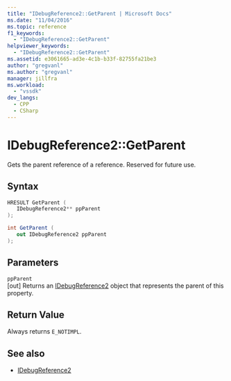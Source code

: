 ```yaml
---
title: "IDebugReference2::GetParent | Microsoft Docs"
ms.date: "11/04/2016"
ms.topic: reference
f1_keywords:
  - "IDebugReference2::GetParent"
helpviewer_keywords:
  - "IDebugReference2::GetParent"
ms.assetid: e3061665-ad3e-4c1b-b33f-82755fa21be3
author: "gregvanl"
ms.author: "gregvanl"
manager: jillfra
ms.workload:
  - "vssdk"
dev_langs:
  - CPP
  - CSharp
---
```

# IDebugReference2::GetParent
Gets the parent reference of a reference. Reserved for future use.

## Syntax

```cpp
HRESULT GetParent ( 
   IDebugReference2** ppParent
);
```

```csharp
int GetParent ( 
   out IDebugReference2 ppParent
);
```

## Parameters
`ppParent`\
[out] Returns an [IDebugReference2](../../../extensibility/debugger/reference/idebugreference2.md) object that represents the parent of this property.

## Return Value
 Always returns `E_NOTIMPL`.

## See also
- [IDebugReference2](../../../extensibility/debugger/reference/idebugreference2.md)
